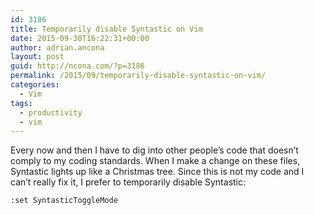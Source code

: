 ```yaml
---
id: 3186
title: Temporarily disable Syntastic on Vim
date: 2015-09-30T16:22:31+00:00
author: adrian.ancona
layout: post
guid: http://ncona.com/?p=3186
permalink: /2015/09/temporarily-disable-syntastic-on-vim/
categories:
  - Vim
tags:
  - productivity
  - vim
---
```

Every now and then I have to dig into other people&#8217;s code that doesn&#8217;t comply to my coding standards. When I make a change on these files, Syntastic lights up like a Christmas tree. Since this is not my code and I can&#8217;t really fix it, I prefer to temporarily disable Syntastic:

```
:set SyntasticToggleMode
```

<!--more-->
